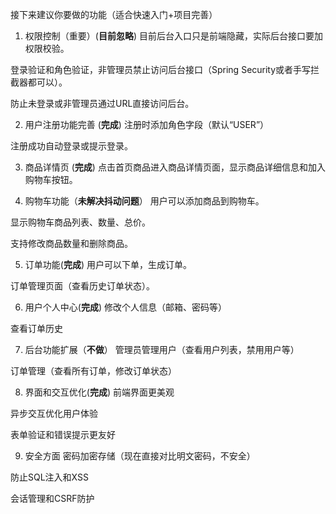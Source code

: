 接下来建议你要做的功能（适合快速入门+项目完善）
1. 权限控制（重要）(**目前忽略**)
目前后台入口只是前端隐藏，实际后台接口要加权限校验。

登录验证和角色验证，非管理员禁止访问后台接口（Spring Security或者手写拦截器都可以）。

防止未登录或非管理员通过URL直接访问后台。

2. 用户注册功能完善  (**完成**)
   注册时添加角色字段（默认“USER”）

注册成功自动登录或提示登录。

3. 商品详情页 (**完成**)
   点击首页商品进入商品详情页面，显示商品详细信息和加入购物车按钮。

4. 购物车功能（**未解决抖动问题**）
   用户可以添加商品到购物车。

显示购物车商品列表、数量、总价。

支持修改商品数量和删除商品。

5. 订单功能(**完成**)
   用户可以下单，生成订单。

订单管理页面（查看历史订单状态）。

6. 用户个人中心(**完成**)
   修改个人信息（邮箱、密码等）

查看订单历史

7. 后台功能扩展（**不做**）
   管理员管理用户（查看用户列表，禁用用户等）

订单管理（查看所有订单，修改订单状态）

8. 界面和交互优化(**完成**)
   前端界面更美观

异步交互优化用户体验

表单验证和错误提示更友好

9. 安全方面
   密码加密存储（现在直接对比明文密码，不安全）

防止SQL注入和XSS

会话管理和CSRF防护
